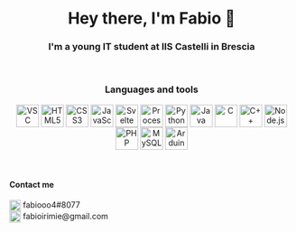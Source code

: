 <h1 align='center'>Hey there, I'm Fabio 👋</h1>
<h3 align='center'>I'm a young IT student at IIS Castelli in Brescia</h3>
<br>

<h3 align='center'>Languages and tools</h3>

<div align='center'>
  <img align="center" alt="VSC" width="40px" src="https://cdn.jsdelivr.net/gh/devicons/devicon/icons/vscode/vscode-original.svg" />

  <img align="center" alt="HTML5" width="40px" src="https://cdn.jsdelivr.net/gh/devicons/devicon/icons/html5/html5-original.svg" />

  <img align="center" alt="CSS3" width="40px" src="https://cdn.jsdelivr.net/gh/devicons/devicon/icons/css3/css3-original.svg" />

  <img align="center" alt="JavaScript" width="40px" src="https://cdn.jsdelivr.net/gh/devicons/devicon/icons/javascript/javascript-original.svg" />
  
  <img align="center" alt="Svelte" width="40px" src="https://cdn.jsdelivr.net/gh/devicons/devicon/icons/svelte/svelte-original.svg" />

  <img align="center" alt="Processing" width="40px" src="https://cdn.jsdelivr.net/gh/devicons/devicon/icons/processing/processing-original.svg" />

  <img align="center" alt="Python" width="40px" src="https://cdn.jsdelivr.net/gh/devicons/devicon/icons/python/python-original.svg" />

  <img align="center" alt="Java" width="40px" src="https://cdn.jsdelivr.net/gh/devicons/devicon/icons/java/java-original.svg" />

  <img align="center" alt="C" width="40px" src="https://cdn.jsdelivr.net/gh/devicons/devicon/icons/c/c-original.svg" />

  <img align="center" alt="C++" width="40px" src="https://cdn.jsdelivr.net/gh/devicons/devicon/icons/cplusplus/cplusplus-original.svg" />

  <img align="center" alt="Node.js" width="40px" src="https://cdn.jsdelivr.net/gh/devicons/devicon/icons/nodejs/nodejs-original.svg" />

  <img align="center" alt="PHP" width="40px" src="https://cdn.jsdelivr.net/gh/devicons/devicon/icons/php/php-plain.svg" />

  <img align="center" alt="MySQL" width="40px" src="https://cdn.jsdelivr.net/gh/devicons/devicon/icons/mysql/mysql-original.svg" />

  <img align="center" alt="Arduino" width="40px" src="https://cdn.jsdelivr.net/gh/devicons/devicon/icons/arduino/arduino-original.svg" /> 

</div>

<br>
<br>
<h4 align='left'>Contact me</h4>
<div>
  <div align='justify'>
    <img align='center' width="20px" src="https://cdn.jsdelivr.net/npm/simple-icons@v8/icons/discord.svg" />  fabiooo4#8077
  </div>

  <div align='justify'>
    <img align='center' width="20px" src="https://cdn.jsdelivr.net/npm/simple-icons@v8/icons/gmail.svg" />  fabioirimie@gmail.com
  </div>
</div>
